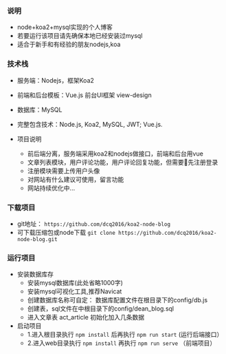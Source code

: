 ### 说明
 - node+koa2+mysql实现的个人博客
 - 若要运行该项目请先确保本地已经安装过mysql
 - 适合于新手和有经验的朋友nodejs,koa

### 技术栈
- 服务端：Nodejs，框架Koa2
- 前端和后台模板：Vue.js  前台UI框架 view-design
- 数据库：MySQL
- 完整包含技术：Node.js, Koa2, MySQL, JWT; Vue.js.

- 项目说明
    - 前后端分离，服务端采用koa2和nodejs做接口，前端和后台用vue
    - 文章列表模块，用户评论功能，用户评论回复功能，但需要先注册登录
    - 注册模块需要上传用户头像
    - 对网站有什么建议可使用，留言功能
    - 网站持续优化中...

### 下载项目
- git地址： `https://github.com/dcq2016/koa2-node-blog`
- 可下载压缩包或node下载 `git clone https://github.com/dcq2016/koa2-node-blog.git`

### 运行项目
- 安装数据库存
    - 安装mysql数据库(此处省略1000字)
    - 安装mysql可视化工具,推荐Navicat
    - 创建数据库名称可自定： 数据库配置文件在根目录下的config/db.js
    - 创建表，sql文件在中根目录下的config/dean_blog.sql
    - 进入文章表 act_article 初始化加入几条数据
- 启动项目
    - 1.进入根目录执行  `npm install` 后再执行 `npm run start`  (运行后端接口）
    - 2.进入web目录执行  `npm install` 再执行  `npm run serve` （前端项目）

